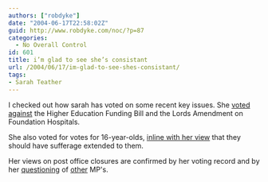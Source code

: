 ```yaml
---
authors: ["robdyke"]
date: "2004-06-17T22:58:02Z"
guid: http://www.robdyke.com/noc/?p=87
categories:
  - No Overall Control
id: 601
title: i’m glad to see she’s consistant
url: /2004/06/17/im-glad-to-see-shes-consistant/
tags:
- Sarah Teather
---
```

I checked out how sarah has voted on some recent key issues. She [voted against](http://politics.guardian.co.uk/person/howtheyvoted/0,,-6690,00.html) the Higher Education Funding Bill and the Lords Amendment on Foundation Hospitals.

She also voted for votes for 16-year-olds, [inline with her view](http://www.sarahteather.libdems.org.uk/article.php?id=14) that they should have sufferage extended to them.

Her views on post office closures are confirmed by her voting record and by her [questioning](http://www.publicwhip.org.uk/wrans.php?id=uk.org.publicwhip/wrans/2003-10-20.444W.2) of [other](http://www.publicwhip.org.uk/wrans.php?id=uk.org.publicwhip/wrans/2004-01-27.301W.0) MP's.